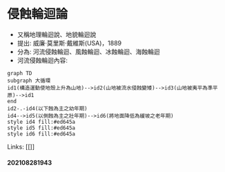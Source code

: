 # 侵蝕輪迴論

- 又稱地理輪迴說、地貌輪迴說
- 提出: 威廉·莫里斯·戴維斯(USA)，1889
- 分為: 河流侵蝕輪迴、風蝕輪迴、冰蝕輪迴、海蝕輪迴
- 河流侵蝕輪迴內容: 
```mermaid
graph TD
subgraph 大循環
id1(構造運動使地殼上升為山地)-->id2(山地被流水侵蝕變矮)-->id3(山地被夷平為準平原)-->id1
end
id2-.-id4(以下蝕為主之幼年期)
id4-->id5(以側蝕為主之壯年期)-->id6(將地面降低為緩坡之老年期)
style id4 fill:#ed645a
style id5 fill:#ed645a
style id6 fill:#ed645a
```

Links: [[]]
#### 202108281943